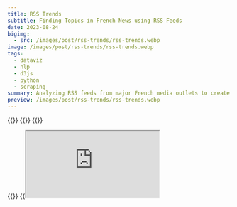 ```yaml
---
title: RSS Trends
subtitle: Finding Topics in French News using RSS Feeds
date: 2023-08-24
bigimg:
  - src: /images/post/rss-trends/rss-trends.webp
image: /images/post/rss-trends/rss-trends.webp
tags:
  - dataviz
  - nlp
  - d3js
  - python
  - scraping
summary: Analyzing RSS feeds from major French media outlets to create a Text Network depicting news trends and connections between most frequent terms.
preview: /images/post/rss-trends/rss-trends.webp
---
```


{{<link href="https://github.com/antoninfaure/rssTrends" class="btn btn-default my-3" target="_blank" inner="GitHub">}}
{{<link href="https://www.kaggle.com/datasets/antoninfaure/news-france" target="_blank" class="btn btn-info my-3" inner="Kaggle Dataset">}}
{{<link href="https://medium.com/@antonin.faure/grouping-french-news-on-rss-feeds-d4a05404d848" target="_blank" class="btn btn-danger my-3" inner="Medium">}}

{{<link href="https://antoninfaure.github.io/rssTrends/" target="_blank" class="btn btn-success my-3" inner="Live Demo">}}
{{<iframe src="https://antoninfaure.github.io/rssTrends/" class="w-100" >}}

Inspired by and curious about Google News articles grouping by event I challenged myself into replicating its state of the art.

- [Scraping RSS feeds](#scraping-rss-feeds)
- [Extracting vocabulary and tf using NLP](#extracting-vocabulary-and-tf-using-nlp)
- [Creating a Text Network](#creating-a-text-network)
- [Visualizing the Text Network with D3.js](#visualizing-the-text-network-with-d3js)
- [Grouping news with associations rules](#grouping-news-with-associations-rules)
- [Automating with GitHub Actions](#automating-with-github-actions)

---

## Scraping RSS feeds

To retrieve French news articles, I relied on the RSS feeds from the following media sources:

```python
feed_urls = [
    "http://www.lemonde.fr/rss/une.xml",
    "https://www.bfmtv.com/rss/news-24-7/",
    "https://www.liberation.fr/rss/",
    "http://www.lefigaro.fr/rss/figaro_actualites.xml",
    "https://www.franceinter.fr/rss",
    "https://www.lexpress.fr/arc/outboundfeeds/rss/alaune.xml",
    "https://www.francetvinfo.fr/titres.rss",
    "https://www.la-croix.com/RSS",
    "http://tempsreel.nouvelobs.com/rss.xml",
    "http://www.lepoint.fr/rss.xml",
    "https://www.france24.com/fr/rss",
    "https://feeds.leparisien.fr/leparisien/rss",
    "https://www.ouest-france.fr/rss/une",
    "https://www.europe1.fr/rss.xml",
    "https://partner-feeds.20min.ch/rss/20minutes",
    "https://www.afp.com/fr/actus/afp_actualite/792,31,9,7,33/feed"
]
```

A quick script to retrieve the titles and descriptions of all articles using the libraries [BeautifulSoup](https://www.crummy.com/software/BeautifulSoup/bs4/doc/), Pandas, and requests.

```python
def scrap_feeds(feed_urls):
    news_list = pd.DataFrame(columns=('title', 'summary'))

    for feed_url in feed_urls:
        res = requests.get(feed_url)
        feed = BeautifulSoup(res.content, features='xml')

        articles = feed.findAll('item')       
        for article in articles:
            title = BeautifulSoup(article.find('title').get_text(), "html").get_text()
            summary = ""
            if (article.find('description')):
                summary = BeautifulSoup(article.find('description').get_text(), "html").get_text()
                news_list.loc[len(news_list)] = [title, summary]

    return news_list
```

---

## Extracting vocabulary and tf using NLP

Next, it's necessary to process the raw text of the articles using the libraries [Spacy](https://spacy.io) and [NLTK](https://www.nltk.org), which handle special characters, tokenize each term and then lemmatize them. Additionally, a vocabulary dictionary is generated, containing the frequency of terms (tf) within the corpus.

```python
def process_text(docs, lang='fr'):
    if (lang=='fr'):
        nlp = spacy.load('fr_core_news_lg')
    elif (lang=='en'):
        nlp = spacy.load('en_core_web_sm')

    # Utility functions
    punctuation_chars =  [
        chr(i) for i in range(sys.maxunicode)
        if category(chr(i)).startswith("P")
    ]

    lemma_docs = []
    for doc in docs:
        # Tokenize doc
        tokenized_doc = nlp(doc)

        # Lemmanize doc
        lemma_doc = list(filter(lambda token: token.is_stop == False and token.pos_ in ['NOUN', 'PROPN'] and token.lemma_ not in [*string.punctuation, *punctuation_chars], tokenized_doc))
        lemma_doc = list(map(lambda tok: tok.lemma_, lemma_doc))
        lemma_docs.append(lemma_doc)


    def get_vocabulary_frequency(documents):
        vocabulary = dict()
        for doc in documents:
            for word in doc:
                if word in list(vocabulary.keys()):
                    vocabulary[word] += 1
                else:
                    vocabulary[word] = 1

        return vocabulary

    voc = get_vocabulary_frequency(lemma_docs)

    return lemma_docs, voc
```

If you wanna play with the dataset it’s available on Kaggle: {{<link inner="Kaggle" href="https://www.kaggle.com/datasets/antoninfaure/news-france" target="_blank" class="btn btn-info">}}

---

## Creating a Text Network

To visualize the relations between terms, we first have to create a network.

In order to do so we must list the links (*edges*) between each terms (*nodes*). To accomplish this, we’ll use the [NLTK](https://www.nltk.org/) library along with its method for calculating **bigrams** (i.e., pairs of neighboring terms in a sentence). Each bigram thus represents a **link**, while each term represents a **node**, with the node’s size depending on its **term-frequency** (tf).

```python
def process_network(docs, voc, min_freq=5):

    # Filter voc with min_freq
    filtered_voc = dict(filter(lambda elem: elem[1] > min_freq, voc.items()))

    dict_voc_id = dict()
    for i, term in enumerate(filtered_voc):
        dict_voc_id[term] = i

    # List bigrams (edges)
    finder = nltk.BigramCollocationFinder.from_documents(docs)
    bigram_measures = nltk.collocations.BigramAssocMeasures()
    bigrams = list(finder.score_ngrams(bigram_measures.raw_freq))
    min_freq = min(list(map(lambda x: x[1], bigrams)))
    bigrams = list(map(lambda x: (x[0], x[1]/min_freq), bigrams))

    # Filter the bigrams with filtered_voc elements and replace by id
    filtered_bigrams = []
    for bigram in bigrams:
        if (bigram[0][0] in filtered_voc.keys() and bigram[0][1] in filtered_voc.keys()):
            #new_bigram = ( dict_voc_id[bigram[0][0]] , dict_voc_id[bigram[0][1]] )
            new_bigram = bigram[0]
            filtered_bigrams.append((new_bigram, bigram[1]))

    # Set nodes sizes
    sizes = list(filtered_voc.values())

    # Format data
    nodes = []
    for i, term in enumerate(filtered_voc.keys()):
        nodes.append({
            'id': term,
            'label': term,
            'size': sizes[i]
        })

    edges = []
    for i, edge in enumerate(filtered_bigrams):
        (source, target) = edge[0]
        edges.append({
            'id': i,
            'source': source,
            'target': target,
            'size': edge[1]
        })


    # Write JSON files
    output_file(nodes, 'nodes.json')

    output_file(edges, 'edges.json')
```

This script outputs two files:
- `nodes.json`: listing all terms with their frequency as size
- `edges.json`: listing all pairs between terms with their total number of occurrences as size

---

## Visualizing the Text Network with D3.js

In order to visualize the Text Network we will use the [D3.js](https://d3js.org/) library with its [Force Graph](https://d3js.org/d3-force).

```html
<!-- index.html -->

<!DOCTYPE html>
<html lang="en">
  <body>
    <svg id="mynetwork"></svg>

    <style>
      #mynetwork {
        width: 100%;
        min-height: 300px;
        background-color: white;
        height: 70vh;
      }
    </style>
  
    <!-- JQuery -->
    <script src="https://code.jquery.com/jquery-3.4.1.min.js"></script>
  
    <!-- D3.js -->
    <script src="https://d3js.org/d3.v4.min.js"></script>
  
    <!-- Our custom script -->
    <script type="module" src="./network.js"></script>

  </body>
</html>
```

```javascript
// network.js

let date = '19-08-2023'

fetch(`./data/${date}/edges.json`)
  .then(response => {
    if (response.status == 404) throw error;
    return response.json();
  })
  .then(links => {
    fetch(`./data/${date}/nodes.json`)
      .then(response => {
        if (response.status == 404) throw error;
        return response.json();
      })
      .then(nodes => {
        const title = 'News of ' + date
        const width = $('#mynetwork').innerWidth()
        const height = $('#mynetwork').innerHeight()

        var initial_zoom = d3.zoomIdentity.translate(400, 400).scale(0.05);

        //add zoom capabilities 
        var zoom_handler = d3.zoom().on("zoom", zoom_actions);

        const svg = d3.select('#mynetwork')
          .attr('width', width)
          .attr('height', height)
          .call(zoom_handler)
          .call(zoom_handler.transform, initial_zoom)

        var max_value = 0
        for (node of nodes) {
          if (node.size > max_value) max_value = node.size;
        }

        var color = d3.scaleLinear()
          .domain([1, max_value])
          .range(["yellow", "red"])

        const radius = 20

        var simulation = d3.forceSimulation()
          .force("link", d3.forceLink().id(function (d) { return d.id; }))
          .force("charge", d3.forceManyBody())
          .force("center", d3.forceCenter(width / 2, height / 2))
          .force("collide", d3.forceCollide().radius(d => { return (d.size * 3) * radius }).iterations(3))
          .on("tick", ticked);


        var zoomable = svg.append("g").attr("class", "zoomable").attr('transform', initial_zoom),
          link = zoomable.append("g").attr('class', 'links').selectAll(".link"),
          node = zoomable.append("g").attr('class', 'nodes').selectAll(".node")


        // Create a drag handler and append it to the node object instead
        var drag_handler = d3.drag()
          .on("start", dragstarted)
          .on("drag", dragged)
          .on("end", dragended);

        displayTrends(latest_date)
        restart()

        /// SELECT DATE CHANGE
        $('#dataInput').on('change', function (event) {
          var valueSelected = this.value;
          $('#dateAlert').html(``)
          if (valueSelected.match(/^(\d{1,2})-(\d{1,2})-(\d{4})$/)) {
            let date = valueSelected
            loadDate(date)
          } else {
            $('#dateAlert').html(`Erreur. Mauvais format de date`)
          }
        })

        // TITLE
        svg.append('g')
          .append('text')
          .attr('class', 'title')
          .attr('x', width / 2)
          .attr('y', 50)
          .attr('text-anchor', 'middle')
          .text(title);

        /// RESTART WHEN CHANGE OF DATA
        function restart() {
          node.remove()
          link.remove()

          link = zoomable.append("g").attr('class', 'links').selectAll(".link"),
            node = zoomable.append("g").attr('class', 'nodes').selectAll(".node")

          node = node.data(nodes, function (d) { return d.id }).call(function (a) {
            a.transition().attr("r", function (d) {
              return d.size * radius
            })
              .attr("fill", function (d) {
                return color(d.size);
              })
          })

          var selection = node.enter().append('g').attr('class', 'node')

          selection.append("circle")
            .call(function (node) {
              node.transition().attr("r", function (d) {
                return d.size * radius
              })
                .attr("fill", function (d) {
                  return color(d.size);
                })
            })


          selection.append("text")
            .attr('class', 'text-label')
            .attr("text-anchor", "middle")
            .attr("dy", ".35em")
            .text(function (d) {
              return d.label
            })
            .style("font-size", function (d) {
              return d.size * radius
            })
            .style('fill', 'black')

          node = selection.merge(node)

          // Apply the general update pattern to the links.
          link = link.data(links, function (d) { return d.source.id + "-" + d.target.id; });
          link.exit().remove();
          link = link.enter().append("g").append("line")
            .call(function (link) {
              link.transition()
                .attr("stroke-opacity", 1)
                .attr("stroke-width", function (d) { return 10 + 'px' })
            })
            .style('stroke', 'black').merge(link);

          drag_handler(node);

          simulation.nodes(nodes)

          simulation.force("link").links(links);

          simulation.alphaTarget(0.3).restart();
          d3.timeout(function () {
            simulation.alphaTarget(0);
          }, 500)
        }
        /* ----------------- */
        /* UTILITY FUNCTIONS */
        /* ----------------- */

        // EACH SIMULATION TICK
        function ticked() {
          link
            .attr("x1", function (d) { return d.source.x; })
            .attr("y1", function (d) { return d.source.y; })
            .attr("x2", function (d) { return d.target.x; })
            .attr("y2", function (d) { return d.target.y; });

          node
            .attr("transform", function (d) {
              return "translate(" + d.x + "," + d.y + ")";
            })
        }


        function loadDate(date) {
          fetch(`./data/${date}/nodes.json`)
            .then(response => {
              if (response.status == 404) throw error;
              return response.json();
            })
            .then(new_nodes => {
              fetch(`./data/${date}/edges.json`)
                .then(response => {
                  if (response.status == 404) throw error;
                  return response.json();
                })
                .then(new_edges => {
                  links = new_edges
                  nodes = new_nodes
                  svg.select('.title').text('News of ' + date)
                  displayTrends(date)
                  restart()
                })
            })
        }

        function dragstarted(d) {
          if (!d3.event.active) simulation.alphaTarget(0.3).restart();
          d.fx = d.x;
          d.fy = d.y;
        }

        function dragged(d) {
          d.fx = d3.event.x;
          d.fy = d3.event.y;
        }

        function dragended(d) {
          if (!d3.event.active) simulation.alphaTarget(0);
          d.fx = null;
          d.fy = null;
        }

        function zoom_actions() {
          if (zoomable) {
            zoomable.attr("transform", d3.event.transform)
          }
        }
      })
  })
```

Alternatively, the software [Gephi](https://gephi.org/) can be used for handling **large datasets**, which would be otherwise impractical with D3.js Force Graph.

---

## Grouping news with associations rules

To obtain the most trending topics, various association rule criteria can be considered: confidence, support, lift, added value, leverage, and conviction.

First we need to create a term-document frequency (TDF) matrix to generate different k-combinations of terms.

```python
te = TransactionEncoder()
te_ary = te.fit(docs).transform(docs, sparse=True)
df = pd.DataFrame.sparse.from_spmatrix(te_ary, columns=te.columns_)
```

When the apply the **Apriori algorithm** to obtain the most relevant k-combinations (where k > 1).

```
def find_combinations(df, criterion="leverage"):
  frequent_itemsets = apriori(df, min_support=0.005, use_colnames=True, verbose=1)
  frequent_itemsets['length'] = frequent_itemsets['itemsets'].apply(lambda x: len(x))
  
  rules = association_rules(frequent_itemsets, metric ="lift", min_threshold = 1)
  rules = rules.sort_values([criterion], ascending =[False])
  
  rules = rules[rules[criterion] > level]

  return rules
```

However, it turns out that several combinations can represent the same “topic”, making it relevant to merge these combinations to obtain a single condensed topic.

Below are the most relevant combinations with criteria values on data from February 13, 2023, using “leverage” as sorting criterion:

{{< table >}}
|     | antecedents       | consequents         | support   | confidence   | lift       | leverage   | conviction   |
|-----|-------------------|---------------------|-----------|--------------|------------|------------|--------------|
| 141 | (Ukraine)         | (guerre)            | 0.048507  | 0.812500     | 14.048387  | 0.045055   | 5.024876     |
| 140 | (guerre)          | (Ukraine)           | 0.048507  | 0.838710     | 14.048387  | 0.045055   | 5.829851     |
| 71  | (Palmade)         | (Pierre)            | 0.041045  | 1.000000     | 22.333333  | 0.039207   | inf          |
| 70  | (Pierre)          | (Palmade)           | 0.041045  | 0.916667     | 22.333333  | 0.039207   | 11.507463    |
| 459 | (Palmade)         | (accident, Pierre)  | 0.027985  | 0.681818     | 24.363636  | 0.026836   | 3.054904     |
| 454 | (accident, Pierre)| (Palmade)           | 0.027985  | 1.000000     | 24.363636  | 0.026836   | inf          |
| 457 | (accident)        | (Pierre, Palmade)   | 0.027985  | 0.937500     | 22.840909  | 0.026760   | 15.343284    |
| 456 | (Pierre, Palmade) | (accident)          | 0.027985  | 0.681818     | 22.840909  | 0.026760   | 3.049041     |
| 73  | (Palmade)         | (accident)          | 0.027985  | 0.681818     | 22.840909  | 0.026760   | 3.049041     |
| 72  | (accident)        | (Palmade)           | 0.027985  | 0.937500     | 22.840909  | 0.026760   | 15.343284    |
| 458 | (Pierre)          | (accident, Palmade) | 0.027985  | 0.625000     | 22.333333  | 0.026732   | 2.592040     |
| 455 | (accident, Palmade)| (Pierre)            | 0.027985  | 1.000000     | 22.333333  | 0.026732   | inf          |
| 95  | (Pierre)          | (accident)          | 0.027985  | 0.625000     | 20.937500  | 0.026648   | 2.587065     |
| 94  | (accident)        | (Pierre)            | 0.027985  | 0.937500     | 20.937500  | 0.026648   | 15.283582    |
| 231 | (réforme)         | (retraite)          | 0.018657  | 1.000000     | 26.800000  | 0.017961   | inf          |
{{< /table >}}

For the relevance criterion, I’ve chosen leverage as it provided the most promising results, but there is room for more exploration in the future.

To merge the combinations, we can make the assumption that in descending  order of relevance, if $(x, y)$ and $(x, z)$ share $x$, then we associate the two and obtain $(x, y, z)$, taking care to index the combination with the higher relevance of the two.

The drawback of this assumption is that we can **link two unrelated** $y$ **and** $z$.

```python
def merge_topics(rules, criterion="leverage", level=0.01):
  trends = []

  for i in rules.index:
      rule = rules.loc[i]
      x = list(rule['antecedents'])
      y = list(rule['consequents'])
      terms = x + y
      same = True
      new_trend = terms
      delete_trends_ids = []
      for term in terms:
          for i, trend in enumerate(trends):
              if (term in trend):
              same = False
                  old_trend = new_trend
                  # old_trend -> new_terms + old_trend
                  new_trend = list(set(new_trend + list(trend)))
                  delete_trends_ids.append(i)
      if (same == True):
          trends.append((tuple(y + x)))
      else:
          trends = [x for i, x in enumerate(trends) if i not in delete_trends_ids]
          trends.insert(min(delete_trends_ids), tuple(new_trend))

  return trends
```

When then obtain these following “merged topics” for the data from February 13, 2023:

```
# Car accident involving Pierre Palmade, tested positive for cocaine (death of a baby in the accident)
('accident','Palmade','Pierre','homme','avocat','sœur','victime','humoriste','affaire','famille')

# War in Ukraine
('Kiev', 'Otan', 'guerre', 'Moldavie', 'Ukraine', 'bakhmout', 'Russie', 'char')

# Pension reform, with Aurélien Pradié (LR deputy) abstaining against his party's opinion
('Pradié','LR','médecin','âge','cotisation','SNCF','février','an','jeudi','Aurélien',
   'RATP','enfant','perturbation','libéral','majorité','carrière','grève','réforme','long','retraite')

# Nikki Haley announces candidacy for the 2024 US presidential election (against Donald Trump)
('Nikki','républicain','Trump','américain','présidentielle','candidat','Haley','Donald')

# Earthquake in Turkey-Syria
('séisme', 'Turquie', 'Syrie')

# Round of 16 Champions League match (PSG - Bayern)
('Bayern', 'PSG')

# Europe votes to end internal combustion engine cars by 2035
('européen','thermique','moteur','pollution','air','automobile',
   'particule','France','vote','parlement','fin')

# Remains of dismembered woman found in Buttes-Chaumont park
('Chaumont', 'butte', 'humain', 'femme', 'reste')

# Bruno Benard (Lyon) postpones diesel ban until 2028
('Bruno', 'Bernard', 'Lyon', 'président', 'zfe')

# Slight decrease in unemployment rate
('taux', 'chômage')

# Stade de France without events in 2024 to prepare for the Olympics
('Paris', 'jo')

# Olivier Dussopt called an assassin by an LFI deputy in the assembly
('Dussopt', 'LFI', 'député')

# Marseille concerned about electric scooter operators
('Marseille', 'trottinette')

# Bansky unveils new artwork on domestic violence for Valentine's Day
('Banksy', 'oeuvre')

# Chinese balloons are found everywhere in the world
('chinois', 'espion', 'ballon')

# It's close to Valentine's Day
('Saint-Valentin', 'conjugal')
```

After testing this method on several days I noticed that the relevance of the merged topic was very **unpredictable** from day to day with the current method.

One solution to this could be to explore more merging solutions with **associations rules** or to perform clustering (with **Spectral Clustering** Algorithm for e.g.).

There’s definitely more work to make this solution more accurate and self-learning.

---

## Automating with GitHub Actions

In order to scrap the data and update our graph on a daily basis without our intervention we can use [GitHub Actions](https://github.com/features/actions). I made a [dedicated post](/post/actions-scraping) to explain the process.

---

For future work it could be interesting to explore not terms but articles clustering instead and finding a way to extract event or topics from their terms.